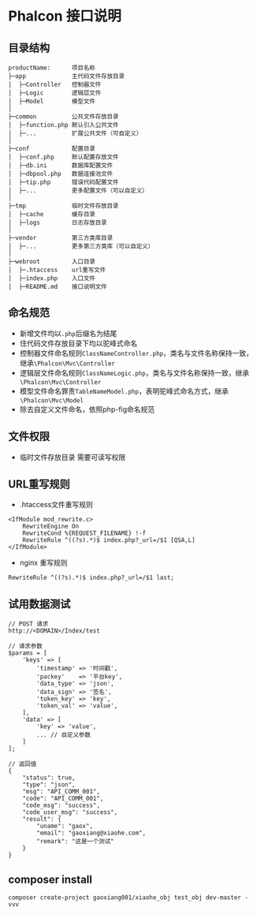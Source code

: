 # Phalcon 接口说明

## 目录结构
~~~
productName:      项目名称
├─app             主代码文件存放目录
│  ├─Controller   控制器文件
│  ├─Logic        逻辑层文件
│  ├─Model        模型文件
│
├─common          公共文件存放目录
│  ├─function.php 默认引入公共文件
│  ├─...          扩展公共文件（可自定义）
│
├─conf            配置目录
│  ├─conf.php     默认配置存放文件
│  ├─db.ini       数据库配置文件
│  ├─dbpool.php   数据连接池文件
│  ├─tip.php      错误代码配置文件
│  ├─...          更多配置文件（可以自定义）
│
├─tmp             临时文件存放目录
│  ├─cache        缓存目录
│  ├─logs         日志存放目录
│
├─vendor          第三方类库目录
│  ├─...          更多第三方类库（可以自定义）
│
├─webroot         入口目录
│  ├─.htaccess    url重写文件
│  ├─index.php    入口文件
│  ├─README.md    接口说明文件
~~~

## 命名规范
* 新增文件均以`.php`后缀名为结尾
* 住代码文件存放目录下均以驼峰式命名
* 控制器文件命名规则`ClassNameController.php`，类名与文件名称保持一致，继承`\Phalcon\Mvc\Controller`
* 逻辑层文件命名规则`ClassNameLogic.php`，类名与文件名称保持一致，继承`\Phalcon\Mvc\Controller`
* 模型文件命名罪责`TableNameModel.php`，表明驼峰式命名方式，继承`\Phalcon\Mvc\Model`
* 除去自定义文件命名，依照php-fig命名规范

## 文件权限
* 临时文件存放目录 需要可读写权限

## URL重写规则
* .htaccess文件重写规则
```
<IfModule mod_rewrite.c>
    RewriteEngine On
    RewriteCond %{REQUEST_FILENAME} !-f
    RewriteRule ^((?s).*)$ index.php?_url=/$1 [QSA,L]
</IfModule>
```
* nginx 重写规则
```
RewriteRule ^((?s).*)$ index.php?_url=/$1 last;
```

## 试用数据测试
```
// POST 请求
http://<DOMAIN>/Index/test

// 请求参数
$params = [
    'keys' => [
        'timestamp' => '时间戳',
        'packey'    => '平台key',
        'data_type' => 'json',
        'data_sign' => '签名',
        'token_key' => 'key',
        'token_val' => 'value',
    ],
    'data' => [
        'key' => 'value',
        ... // 自定义参数
    ]
];

// 返回值
{
    "status": true,
    "type": "json",
    "msg": "API_COMM_001",
    "code": "API_COMM_001",
    "code_msg": "success",
    "code_user_msg": "success",
    "result": {
        "uname": "gaox",
        "email": "gaoxiang@xiaohe.com",
        "remark": "这是一个测试"
    }
}
```

## composer install
```
composer create-project gaoxiang001/xiaohe_obj test_obj dev-master -vvv
```

